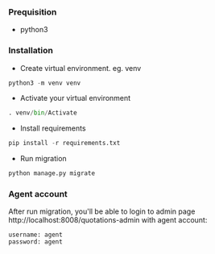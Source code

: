 ### Prequisition
- python3

### Installation
- Create virtual environment. eg. venv
```python
python3 -m venv venv
```
- Activate your virtual environment
```python
. venv/bin/Activate
```
- Install requirements
```python
pip install -r requirements.txt
```
- Run migration
```python
python manage.py migrate
```

### Agent account
After run migration, you'll be able to login to admin page http://localhost:8008/quotations-admin with agent account:

```
username: agent
password: agent
``` 